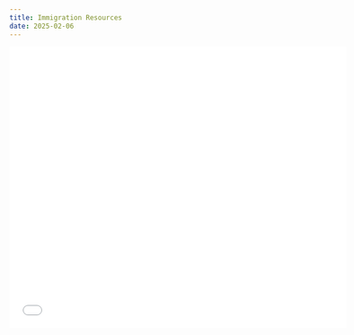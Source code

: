 ```yaml
---
title: Immigration Resources
date: 2025-02-06
---
```


<embed src="/docs/Immigration%20Resources%20Printable-1.pdf" width="600" height="500" type="application/pdf">
